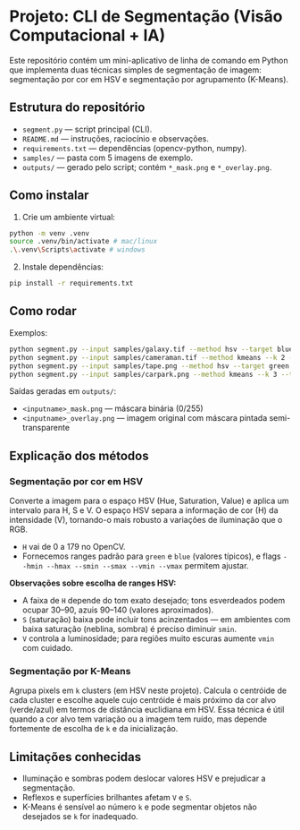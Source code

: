 # Projeto: CLI de Segmentação (Visão Computacional + IA)

Este repositório contém um mini-aplicativo de linha de comando em Python que implementa duas técnicas simples de segmentação de imagem: segmentação por cor em HSV e segmentação por agrupamento (K-Means).



## Estrutura do repositório

- `segment.py` — script principal (CLI).
- `README.md` — instruções, raciocínio e observações.
- `requirements.txt` — dependências (opencv-python, numpy).
- `samples/` — pasta com 5 imagens de exemplo.
- `outputs/` — gerado pelo script; contém `*_mask.png` e `*_overlay.png`.

## Como instalar
1. Crie um ambiente virtual:

```bash
python -m venv .venv
source .venv/bin/activate # mac/linux
.\.venv\Scripts\activate # windows
```

2. Instale dependências:
```bash
pip install -r requirements.txt
```

## Como rodar
Exemplos:

```bash
python segment.py --input samples/galaxy.tif --method hsv --target blue
python segment.py --input samples/cameraman.tif --method kmeans --k 2 --target green
python segment.py --input samples/tape.png --method hsv --target green
python segment.py --input samples/carpark.png --method kmeans --k 3 --target blue
```

Saídas geradas em `outputs/`:
- `<inputname>_mask.png` — máscara binária (0/255)
- `<inputname>_overlay.png` — imagem original com máscara pintada semi-transparente

## Explicação dos métodos

### Segmentação por cor em HSV
Converte a imagem para o espaço HSV (Hue, Saturation, Value) e aplica um intervalo para H, S e V. O espaço HSV separa a informação de cor (H) da intensidade (V), tornando-o mais robusto a variações de iluminação que o RGB.

- `H` vai de 0 a 179 no OpenCV.
- Fornecemos ranges padrão para `green` e `blue` (valores típicos), e flags `--hmin --hmax --smin --smax --vmin --vmax` permitem ajustar.

**Observações sobre escolha de ranges HSV:**
- A faixa de `H` depende do tom exato desejado; tons esverdeados podem ocupar 30–90, azuis 90–140 (valores aproximados).
- `S` (saturação) baixa pode incluir tons acinzentados — em ambientes com baixa saturação (neblina, sombra) é preciso diminuir `smin`.
- `V` controla a luminosidade; para regiões muito escuras aumente `vmin` com cuidado.

### Segmentação por K-Means
Agrupa pixels em `k` clusters (em HSV neste projeto). Calcula o centróide de cada cluster e escolhe aquele cujo centróide é mais próximo da cor alvo (verde/azul) em termos de distância euclidiana em HSV. Essa técnica é útil quando a cor alvo tem variação ou a imagem tem ruído, mas depende fortemente de escolha de `k` e da inicialização.

## Limitações conhecidas
- Iluminação e sombras podem deslocar valores HSV e prejudicar a segmentação.
- Reflexos e superfícies brilhantes afetam `V` e `S`.
- K-Means é sensível ao número `k` e pode segmentar objetos não desejados se `k` for inadequado.
